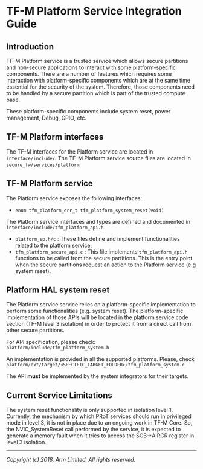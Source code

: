 # TF-M Platform Service Integration Guide

## Introduction

TF-M Platform service is a trusted service which allows secure partitions and
non-secure applications to interact with some platform-specific components.
There are a number of features which requires some interaction with
platform-specific components which are at the same time essential for the
security of the system.
Therefore, those components need to be handled by a secure partition which is
part of the trusted compute base.

These platform-specific components include system reset, power management,
Debug, GPIO, etc.

## TF-M Platform interfaces

The TF-M interfaces for the Platform service are located in
`interface/include/`.
The TF-M Platform service source files are located in
`secure_fw/services/platform`.

## TF-M Platform service

The Platform service exposes the following interfaces:
 - `enum tfm_platform_err_t tfm_platform_system_reset(void)`

The Platform service interfaces and types are defined and documented in
`interface/include/tfm_platform_api.h`

 - `platform_sp.h/c` : These files define and implement functionalities related
   to the platform service;
 - `tfm_platform_secure_api.c` : This file implements `tfm_platform_api.h`
 functions to be called from the secure partitions. This is the entry point when
 the secure partitions request an action to the Platform service
 (e.g system reset).

## Platform HAL system reset

The Platform service service relies on a platform-specific implementation to
perform some functionalities (e.g. system reset). The platform-specific
implementation of those APIs will be located in the platform service code
section (TF-M level 3 isolation) in order to protect it from a direct call from
other secure partitions.

For API specification, please check:
`platform/include/tfm_platform_system.h`

An implementation is provided in all the supported platforms. Please,
check  `platform/ext/target/<SPECIFIC_TARGET_FOLDER>/tfm_platform_system.c`

The API **must** be implemented by the system integrators for their targets.

## Current Service Limitations

The system reset functionality is only supported in isolation level 1.
Currently, the mechanism by which PRoT services should run in privileged mode in
level 3, it is not in place due to an ongoing work in TF-M Core. So, the
NVIC_SystemReset call performed by the service, it is expected to generate a
memory fault when it tries to access the SCB->AIRCR register in level 3
isolation.

--------------

*Copyright (c) 2018, Arm Limited. All rights reserved.*

